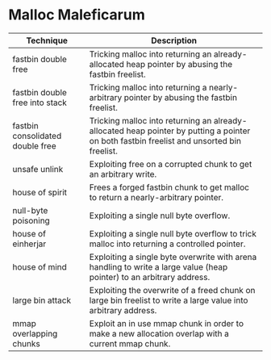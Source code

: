 # Malloc Maleficarum

| Technique                        | Description                                                                                                                               |
| -------------------------------- | ----------------------------------------------------------------------------------------------------------------------------------------- |
| fastbin double free              | Tricking malloc into returning an already-allocated heap pointer by abusing the fastbin freelist.                                         |
| fastbin double free into stack   | Tricking malloc into returning a nearly-arbitrary pointer by abusing the fastbin freelist.                                                |
| fastbin consolidated double free | Tricking malloc into returning an already-allocated heap pointer by putting a pointer on both fastbin freelist and unsorted bin freelist. |
| unsafe unlink                    | Exploiting free on a corrupted chunk to get an arbitrary write.                                                                           |
| house of spirit                  | Frees a forged fastbin chunk to get malloc to return a nearly-arbitrary pointer.                                                          |
| null-byte poisoning              | Exploiting a single null byte overflow.                                                                                                   |
| house of einherjar               | Exploiting a single null byte overflow to trick malloc into returning a controlled pointer.                                               |
| house of mind                    | Exploiting a single byte overwrite with arena handling to write a large value (heap pointer) to an arbitrary address.                     |
| large bin attack                 | Exploiting the overwrite of a freed chunk on large bin freelist to write a large value into arbitrary address.                            |
| mmap overlapping chunks          | Exploit an in use mmap chunk in order to make a new allocation overlap with a current mmap chunk.                                         |


